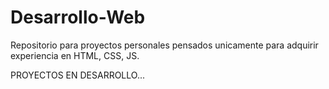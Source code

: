 # Desarrollo-Web
Repositorio para proyectos personales pensados unicamente para adquirir experiencia en HTML, CSS, JS.

PROYECTOS EN DESARROLLO...
